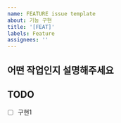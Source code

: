 ```yaml
---
name: FEATURE issue template
about: 기능 구현
title: '[FEAT]'
labels: Feature
assignees: ''
---
```


## 어떤 작업인지 설명해주세요

## TODO

- [ ] 구현1
